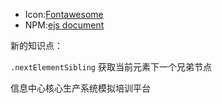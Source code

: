 - Icon:[Fontawesome](https://fontawesome.com/)
- NPM:[ejs document](https://ejs.co/)

新的知识点：

`.nextElementSibling` 获取当前元素下一个兄弟节点

信息中心核心生产系统模拟培训平台
